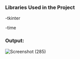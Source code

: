 ### Libraries Used in the Project
-tkinter

-time

### Output:
![Screenshot (285)](https://github.com/shafiqafat/Simple_Python_Project/assets/90058132/f707da5d-3333-4670-98fc-f23887cd0187)

